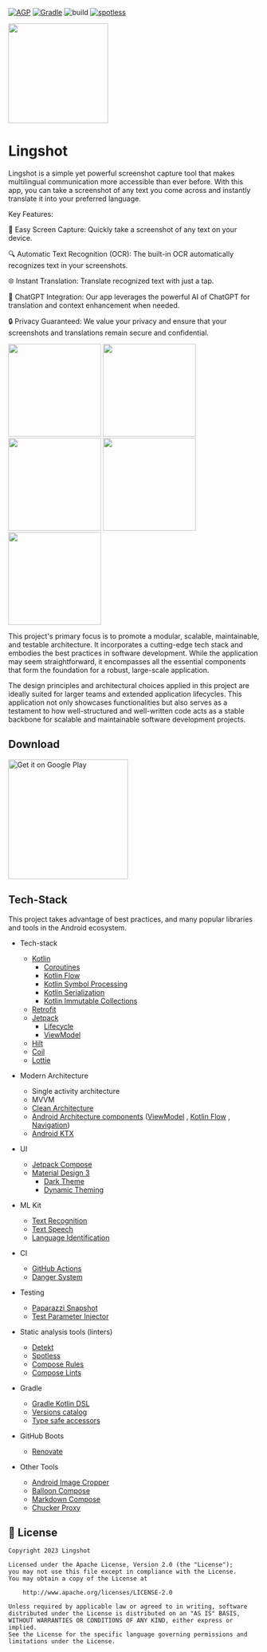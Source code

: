 [![AGP](https://img.shields.io/badge/AGP-8.x-blue?style=flat)](https://developer.android.com/studio/releases/gradle-plugin)
[![Gradle](https://img.shields.io/badge/Gradle-8.x-blue?style=flat)](https://gradle.org)
![build](https://github.com/CharlesMoreira1/lingshot/actions/workflows/build-ci.yml/badge.svg)
<a href="https://github.com/diffplug/spotless"><img src="https://img.shields.io/badge/code%20style-%E2%9D%A4-FF4081.svg" alt="spotless"></a>

<img src="https://github.com/CharlesMoreira1/lingshot/assets/55266908/5786aa7d-3aae-41a1-9799-c48024f324f9" width="200">

# Lingshot

Lingshot is a simple yet powerful screenshot capture tool that makes multilingual communication more accessible than ever before. With this app, you can take a screenshot of any text you come across and instantly translate it into your preferred language.

Key Features:

📸 Easy Screen Capture: Quickly take a screenshot of any text on your device.

🔍 Automatic Text Recognition (OCR): The built-in OCR automatically recognizes text in your screenshots.

🌐 Instant Translation: Translate recognized text with just a tap.

💬 ChatGPT Integration: Our app leverages the powerful AI of ChatGPT for translation and context enhancement when needed.

🔒 Privacy Guaranteed: We value your privacy and ensure that your screenshots and translations remain secure and confidential.

<img src="https://github.com/CharlesMoreira1/lingshot/assets/55266908/9416ab15-433b-4dba-8fef-698c0b9b80d2" width="186">  <img src="https://github.com/CharlesMoreira1/lingshot/assets/55266908/d7261250-5957-4673-8309-625864d59242" width="186"> <img src="https://github.com/CharlesMoreira1/lingshot/assets/55266908/c72d2f64-1430-46d2-bf01-35f361f23e7d" width="186">  <img src="https://github.com/CharlesMoreira1/lingshot/assets/55266908/bd778f50-2fed-4bb9-8708-8b127bc8e1c4" width="186"> <img src="https://github.com/CharlesMoreira1/lingshot/assets/55266908/5913f6ec-0b72-4d36-88b3-c11eefb55d55" width="186">

This project's primary focus is to promote a modular, scalable, maintainable, and testable architecture. It incorporates a cutting-edge tech stack and embodies the best practices in software development. While the application may seem straightforward, it encompasses all the essential components that form the foundation for a robust, large-scale application.

The design principles and architectural choices applied in this project are ideally suited for larger teams and extended application lifecycles. This application not only showcases functionalities but also serves as a testament to how well-structured and well-written code acts as a stable backbone for scalable and maintainable software development projects.

## Download

<a href='https://play.google.com/store/apps/details?id=com.lingshot.languagelearn'><img alt='Get it on Google Play' src='https://play.google.com/intl/en_us/badges/images/generic/en_badge_web_generic.png' width=240/></a>

## Tech-Stack

This project takes advantage of best practices, and many popular libraries and tools in the Android ecosystem.

* Tech-stack
  * [Kotlin](https://kotlinlang.org/)
    + [Coroutines](https://kotlinlang.org/docs/reference/coroutines-overview.html)
    + [Kotlin Flow](https://kotlinlang.org/docs/flow.html)
    + [Kotlin Symbol Processing](https://kotlinlang.org/docs/ksp-overview.html)
    + [Kotlin Serialization](https://kotlinlang.org/docs/serialization.html)
    + [Kotlin Immutable Collections](https://github.com/Kotlin/kotlinx.collections.immutable)
  * [Retrofit](https://square.github.io/retrofit/)
  * [Jetpack](https://developer.android.com/jetpack)
    * [Lifecycle](https://developer.android.com/topic/libraries/architecture/lifecycle)
    * [ViewModel](https://developer.android.com/topic/libraries/architecture/viewmodel)
  * [Hilt](https://dagger.dev/hilt/)
  * [Coil](https://github.com/coil-kt/coil)
  * [Lottie](http://airbnb.io/lottie)
* Modern Architecture
  * Single activity architecture
  * MVVM
  * [Clean Architecture](https://blog.cleancoder.com/uncle-bob/2012/08/13/the-clean-architecture.html)
  * [Android Architecture components](https://developer.android.com/topic/libraries/architecture)
    ([ViewModel](https://developer.android.com/topic/libraries/architecture/viewmodel)
    , [Kotlin Flow](https://kotlinlang.org/docs/flow.html)
    , [Navigation](https://developer.android.com/jetpack/androidx/releases/navigation))
  * [Android KTX](https://developer.android.com/kotlin/ktx)
* UI
  * [Jetpack Compose](https://developer.android.com/jetpack/compose)
  * [Material Design 3](https://m3.material.io/)
    * [Dark Theme](https://material.io/develop/android/theming/dark)
    * [Dynamic Theming](https://m3.material.io/styles/color/dynamic-color/overview)
* ML Kit
  * [Text Recognition](https://developers.google.com/ml-kit/vision/text-recognition/v2)
  * [Text Speech](https://developer.android.com/reference/android/speech/tts/TextToSpeech)
  * [Language Identification](https://developers.google.com/ml-kit/language/identification)

* CI
  * [GitHub Actions](https://github.com/features/actions)
  * [Danger System](https://danger.systems/ruby/)
* Testing
  * [Paparazzi Snapshot](https://github.com/cashapp/paparazzi)
  * [Test Parameter Injector](https://github.com/google/TestParameterInjector)
* Static analysis tools (linters)
  * [Detekt](https://github.com/arturbosch/detekt)
  * [Spotless](https://github.com/diffplug/spotless)
  * [Compose Rules](https://github.com/twitter/compose-rules)
  * [Compose Lints](https://slackhq.github.io/compose-lints/rules/)
* Gradle
  * [Gradle Kotlin DSL](https://docs.gradle.org/current/userguide/kotlin_dsl.html)
  * [Versions catalog](https://docs.gradle.org/current/userguide/platforms.html#sub:version-catalog)
  * [Type safe accessors](https://docs.gradle.org/7.0/release-notes.html)
* GitHub Boots
  * [Renovate](https://github.com/renovatebot/renovate)
* Other Tools
  * [Android Image Cropper](https://github.com/ArthurHub/Android-Image-Cropper)
  * [Balloon Compose](https://github.com/skydoves/Balloon)
  * [Markdown Compose](https://github.com/jeziellago/compose-markdown)
  * [Chucker Proxy](https://github.com/ChuckerTeam/chucker)

## 📃 License

```
Copyright 2023 Lingshot

Licensed under the Apache License, Version 2.0 (the "License");
you may not use this file except in compliance with the License.
You may obtain a copy of the License at

    http://www.apache.org/licenses/LICENSE-2.0

Unless required by applicable law or agreed to in writing, software
distributed under the License is distributed on an "AS IS" BASIS,
WITHOUT WARRANTIES OR CONDITIONS OF ANY KIND, either express or implied.
See the License for the specific language governing permissions and
limitations under the License.
```
